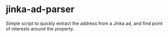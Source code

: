 # jinka-ad-parser

Simple script to quickly extract the address from a Jinka ad, and find point of interests around the property.
